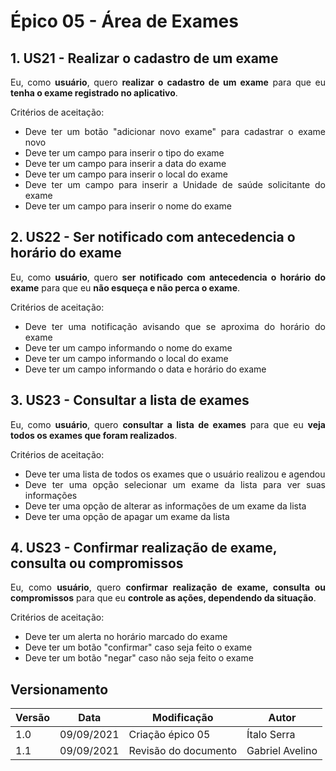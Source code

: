 # <a>Épico 05 - Área de Exames</a>

## 1. US21 - Realizar o cadastro de um exame

<div style="text-align: justify">
Eu, como <b>usuário</b>, quero <b>realizar o cadastro de um exame</b> para que eu <b>tenha o exame registrado no aplicativo</b>.
</div>

Critérios de aceitação:

- <div style="text-align: justify">Deve ter um botão "adicionar novo exame" para cadastrar o exame novo</div>
- <div style="text-align: justify">Deve ter um campo para inserir o tipo do exame</div>
- <div style="text-align: justify">Deve ter um campo para inserir a data do exame</div>
- <div style="text-align: justify">Deve ter um campo para inserir o local do exame</div>
- <div style="text-align: justify">Deve ter um campo para inserir a Unidade de saúde solicitante do exame</div>
- <div style="text-align: justify">Deve ter um campo para inserir o nome do exame</div>

## 2. US22 - Ser notificado com antecedencia o horário do exame

<div style="text-align: justify">
Eu, como <b>usuário</b>, quero <b>ser notificado com antecedencia o horário do exame</b> para que eu <b>não esqueça e não perca o exame</b>.
</div>

Critérios de aceitação:

- <div style="text-align: justify">Deve ter uma notificação avisando que se aproxima do horário do exame</div>
- <div style="text-align: justify">Deve ter um campo informando o nome do exame</div>
- <div style="text-align: justify">Deve ter um campo informando o local do exame</div>
- <div style="text-align: justify">Deve ter um campo informando o data e horário do exame</div>

## 3. US23 - Consultar a lista de exames

<div style="text-align: justify">
Eu, como <b>usuário</b>, quero <b>consultar a lista de exames</b> para que eu <b>veja todos os exames que foram realizados</b>.
</div>

Critérios de aceitação:

- <div style="text-align: justify">Deve ter uma lista de todos os exames que o usuário realizou e agendou </div>
- <div style="text-align: justify">Deve ter uma opção selecionar um exame da lista para ver suas informações</div>
- <div style="text-align: justify">Deve ter uma opção de alterar as informações de um exame da lista</div>
- <div style="text-align: justify">Deve ter uma opção de apagar um exame da lista</div>

## 4. US23 - Confirmar realização de exame, consulta ou compromissos

<div style="text-align: justify">
Eu, como <b>usuário</b>, quero <b>confirmar realização de exame, consulta ou compromissos</b> para que eu <b>controle as ações, dependendo da situação</b>.
</div>

Critérios de aceitação:

- <div style="text-align: justify">Deve ter um alerta no horário marcado do exame</div>
- <div style="text-align: justify">Deve ter um botão "confirmar" caso seja feito o exame</div>
- <div style="text-align: justify">Deve ter um botão "negar" caso não seja feito o exame</div>



## <a>Versionamento</a>
| Versão | Data | Modificação | Autor |
|--|--|--|--|
| 1.0 | 09/09/2021 | Criação épico 05 | Ítalo Serra |
| 1.1 | 09/09/2021 | Revisão do documento | Gabriel Avelino|